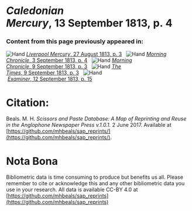 # *Caledonian Mercury*, 13 September 1813, p. 4  
  
### Content from this page previously appeared in:  
![Hand](http://scissorsandpaste.net/wp-content/uploads/2017/06/smallhandpointer.png) [*Liverpool Mercury*, 27 August 1813, p. 3](https://mhbeals.github.io/sap_html/Liverpool-Mercury/Liverpool-Mercury-27-August-1813-p-3)  
![Hand](http://scissorsandpaste.net/wp-content/uploads/2017/06/smallhandpointer.png) [*Morning Chronicle*, 3 September 1813, p. 4](https://mhbeals.github.io/sap_html/Morning-Chronicle/Morning-Chronicle-3-September-1813-p-4)  
![Hand](http://scissorsandpaste.net/wp-content/uploads/2017/06/smallhandpointer.png) [*Morning Chronicle*, 9 September 1813, p. 3](https://mhbeals.github.io/sap_html/Morning-Chronicle/Morning-Chronicle-9-September-1813-p-3)  
![Hand](http://scissorsandpaste.net/wp-content/uploads/2017/06/smallhandpointer.png) [*The Times*, 9 September 1813, p. 3](https://mhbeals.github.io/sap_html/The-Times/The-Times-9-September-1813-p-3)  
![Hand](http://scissorsandpaste.net/wp-content/uploads/2017/06/smallhandpointer.png) [*Examiner*, 12 September 1813, p. 15](https://mhbeals.github.io/sap_html/Examiner/Examiner-12-September-1813-p-15)  


# Citation: 

Beals. M. H. *Scissors and Paste Database: A Map of Reprinting and Reuse in the Anglophone Newspaper Press v.1.0.1.* 2 June 2017. Available at [https://github.com/mhbeals/sap_reprints/](https://github.com/mhbeals/sap_reprints/). 

# Nota Bona

Bibliometric data is time consuming to produce but benefits us all. Please remember to cite or acknowledge this and any other bibliometric data you use in your research. All data is available CC-BY 4.0 at [https://github.com/mhbeals/sap_reprints](https://github.com/mhbeals/sap_reprints)